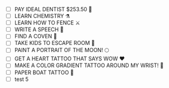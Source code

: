 - [ ] PAY IDEAL DENTIST $253.50 🦷
- [ ] LEARN CHEMISTRY ⚗️
- [ ] LEARN HOW TO FENCE ⚔️
- [ ] WRITE A SPEECH 🎤
- [ ] FIND A COVEN 🔮
- [ ] TAKE KIDS TO ESCAPE ROOM 🧩 
- [ ] PAINT A PORTRAIT OF THE MOON! 🌕
- [ ] GET A HEART TATTOO THAT SAYS WOW ❤️
- [ ] MAKE A COLOR GRADIENT TATTOO AROUND MY WRIST! 🌈 
- [ ] PAPER BOAT TATTOO 🚢
- [ ] test 5
